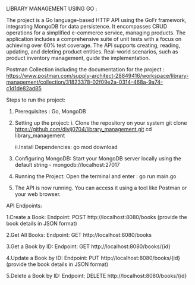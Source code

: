 LIBRARY MANAGEMENT USING GO : 

The project is a Go language-based HTTP API using the GoFr framework, integrating MongoDB for data persistence. It encompasses CRUD operations for a simplified e-commerce service, managing products. The application includes a comprehensive suite of unit tests with a focus on achieving over 60% test coverage. The API supports creating, reading, updating, and deleting product entities. Real-world scenarios, such as product inventory management, guide the implementation.

Postman Collection including the documentation for the project : https://www.postman.com/supply-architect-28849416/workspace/library-management/collection/31823378-02f09e2a-0314-468a-9a74-c1d1de82ad85

Steps to run the project:
1. Prerequisites : Go, MongoDB
2. Setting up the project: 
   i. Clone the repository on your system 
   git clone https://github.com/divij0704/library_management.git
   cd library_management
   
   ii.Install Dependencies: 
   go mod download
4. Configuring MongoDB: Start your MongoDB server locally using the default string -              mongodb://localhost:27017
5. Running the Project: Open the terminal and enter : go run main.go
6. The API is now running. You can access it using a tool like Postman or your web browser.
   
API Endpoints:

1.Create a Book:
Endpoint: POST http://localhost:8080/books (provide the book details in JSON format)

2.Get All Books:
Endpoint: GET http://localhost:8080/books

3.Get a Book by ID:
Endpoint: GET http://localhost:8080/books/{id}

4.Update a Book by ID:
Endpoint: PUT http://localhost:8080/books/{id} (provide the book details in JSON format)

5.Delete a Book by ID:
Endpoint: DELETE http://localhost:8080/books/{id}
